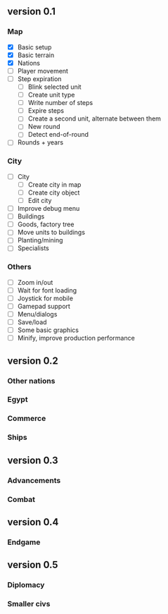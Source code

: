 ## version 0.1

### Map

- [X] Basic setup
- [X] Basic terrain
- [X] Nations
- [ ] Player movement
- [ ] Step expiration
  - [ ] Blink selected unit
  - [ ] Create unit type
  - [ ] Write number of steps
  - [ ] Expire steps
  - [ ] Create a second unit, alternate between them
  - [ ] New round
  - [ ] Detect end-of-round
- [ ] Rounds + years

### City

- [ ] City
  - [ ] Create city in map
  - [ ] Create city object
  - [ ] Edit city
- [ ] Improve debug menu
- [ ] Buildings
- [ ] Goods, factory tree
- [ ] Move units to buildings
- [ ] Planting/mining
- [ ] Specialists

### Others

- [ ] Zoom in/out
- [ ] Wait for font loading
- [ ] Joystick for mobile
- [ ] Gamepad support
- [ ] Menu/dialogs
- [ ] Save/load
- [ ] Some basic graphics
- [ ] Minify, improve production performance

## version 0.2

### Other nations
### Egypt
### Commerce
### Ships

## version 0.3

### Advancements
### Combat

## version 0.4

### Endgame

## version 0.5

### Diplomacy
### Smaller civs
